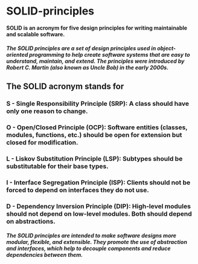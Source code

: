 # SOLID-principles
<b> SOLID is an acronym for five design principles for writing maintainable and scalable software.</b><br>
##### The SOLID principles are a set of design principles used in object-oriented programming to help create software systems that are easy to understand, maintain, and extend. The principles were introduced by Robert C. Martin (also known as Uncle Bob) in the early 2000s.

## The SOLID acronym stands for


### S - Single Responsibility Principle (SRP): A class should have only one reason to change.
### O - Open/Closed Principle (OCP): Software entities (classes, modules, functions, etc.) should be open for extension but closed for modification.
### L - Liskov Substitution Principle (LSP): Subtypes should be substitutable for their base types.
### I - Interface Segregation Principle (ISP): Clients should not be forced to depend on interfaces they do not use.
### D - Dependency Inversion Principle (DIP): High-level modules should not depend on low-level modules. Both should depend on abstractions.<br>
##### The SOLID principles are intended to make software designs more modular, flexible, and extensible. They promote the use of abstraction and interfaces, which help to decouple components and reduce dependencies between them.





